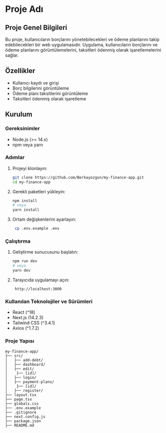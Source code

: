 # Proje Adı

## Proje Genel Bilgileri

Bu proje, kullanıcıların borçlarını yönetebilecekleri ve ödeme planlarını takip edebilecekleri bir web uygulamasıdır. Uygulama, kullanıcıların borçlarını ve ödeme planlarını görüntülemelerini, taksitleri ödenmiş olarak işaretlemelerini sağlar.

## Özellikler

- Kullanıcı kaydı ve girişi
- Borç bilgilerini görüntüleme
- Ödeme planı taksitlerini görüntüleme
- Taksitleri ödenmiş olarak işaretleme

## Kurulum

### Gereksinimler

- Node.js (>= 14.x)
- npm veya yarn

### Adımlar

1. Projeyi klonlayın:

   ```sh
   git clone https://github.com/Berkayozgun/my-finance-app.git
   cd my-finance-app

   ```

2. Gerekli paketleri yükleyin:

   ```sh
   npm install
   # veya
   yarn install

   ```

3. Ortam değişkenlerini ayarlayın:
   ```sh
    cp .env.example .env
   ```

### Çalıştırma

1. Geliştirme sunucusunu başlatın:

   ```sh
   npm run dev
   # veya
   yarn dev

   ```

2. Tarayıcıda uygulamayı açın:
   ```
    http://localhost:3000
   ```

### Kullanılan Teknolojiler ve Sürümleri

- React (^18)
- Next.js (14.2.3)
- Tailwind CSS (^3.4.1)
- Axios (^1.7.2)

### Proje Yapısı

```
my-finance-app/
├── src/
│   ├── add-debt/
│   ├── dashboard/
│   ├── edit/
│    ├── [id]/
│   ├── login/
│   ├── payment-plans/
│    ├── [id]/
│   ├── register/
├── layout.tsx
├── page.tsx
├── globals.css
├── .env.example
├── .gitignore
├── next.config.js
├── package.json
├── README.md
```
